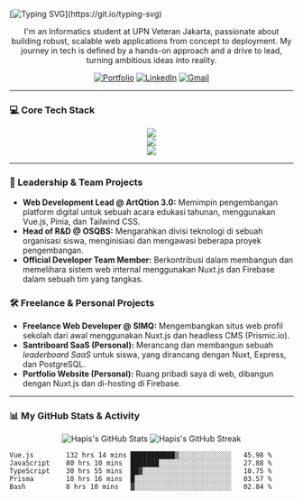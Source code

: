 [![Typing SVG](https://readme-typing-svg.demolab.com?font=Inter&weight=500&size=28&duration=2500&pause=800&color=00DC82&center=true&vCenter=true&multiline=true&width=600&height=100&lines=Muhammad+Hafizh+Hanifuddin;Fullstack+Developer+%7C+Tech+Lead+%7C+Cloud+Enthusiast;Code.+Lead.+Deploy+to+the+Cloud.)](https://git.io/typing-svg)

<p align="center">
I'm an Informatics student at UPN Veteran Jakarta, passionate about building robust, scalable web applications from concept to deployment. My journey in tech is defined by a hands-on approach and a drive to lead, turning ambitious ideas into reality.
</p>

<p align="center">
  <a href="https://hapishanipudin.com" target="_blank"><img src="https://img.shields.io/badge/Portfolio-252525?style=for-the-badge&logo=About.me&logoColor=white" alt="Portfolio"/></a>
  <a href="https://linkedin.com/in/hapishanipudin" target="_blank"><img src="https://img.shields.io/badge/LinkedIn-0077B5?style=for-the-badge&logo=linkedin&logoColor=white" alt="LinkedIn"/></a>
  <a href="mailto:hapis.hanipuddin@gmail.com"><img src="https://img.shields.io/badge/Email-D14836?style=for-the-badge&logo=gmail&logoColor=white" alt="Gmail"/></a>
</p>

---

### 💻 Core Tech Stack
<p align="center">
  <img src="https://skillicons.dev/icons?i=vue,nuxt,js,ts,nodejs,express,go" />
  <br>
  <img src="https://skillicons.dev/icons?i=postgres,mongodb,prisma,redis,firebase" />
  <br>
  <img src="https://skillicons.dev/icons?i=aws,docker,git,github,vercel,figma" />
</p>

---

### 🚀 Leadership & Team Projects
* **Web Development Lead @ ArtQtion 3.0:** Memimpin pengembangan platform digital untuk sebuah acara edukasi tahunan, menggunakan Vue.js, Pinia, dan Tailwind CSS.
* **Head of R&D @ OSQBS:** Mengarahkan divisi teknologi di sebuah organisasi siswa, menginisiasi dan mengawasi beberapa proyek pengembangan.
* **Official Developer Team Member:** Berkontribusi dalam membangun dan memelihara sistem web internal menggunakan Nuxt.js dan Firebase dalam sebuah tim yang tangkas.

### 🛠️ Freelance & Personal Projects
* **Freelance Web Developer @ SIMQ:** Mengembangkan situs web profil sekolah dari awal menggunakan Nuxt.js dan headless CMS (Prismic.io).
* **Santriboard SaaS (Personal):** Merancang dan membangun sebuah *leaderboard SaaS* untuk siswa, yang dirancang dengan Nuxt, Express, dan PostgreSQL.
* **Portfolio Website (Personal):** Ruang pribadi saya di web, dibangun dengan Nuxt.js dan di-hosting di Firebase.

---

### 📊 My GitHub Stats & Activity

<p align="center">
  <img src="https://github-readme-stats.vercel.app/api?username=HapisHanipudin&show_icons=true&theme=tokyonight&rank_icon=github&count_private=true" alt="Hapis's GitHub Stats" />
  <img src="https://github-readme-streak-stats.herokuapp.com/?user=HapisHanipudin&theme=tokyonight" alt="Hapis's GitHub Streak" />
</p>

<!--START_SECTION:waka-->

```text
Vue.js        132 hrs 14 mins ███████████▒░░░░░░░░░░░░░   45.98 %
JavaScript    80 hrs 10 mins  ███████░░░░░░░░░░░░░░░░░░   27.88 %
TypeScript    30 hrs 55 mins  ██▓░░░░░░░░░░░░░░░░░░░░░░   10.75 %
Prisma        10 hrs 16 mins  █░░░░░░░░░░░░░░░░░░░░░░░░   03.57 %
Bash          8 hrs 10 mins   ▓░░░░░░░░░░░░░░░░░░░░░░░░   02.84 %
```

<!--END_SECTION:waka-->

